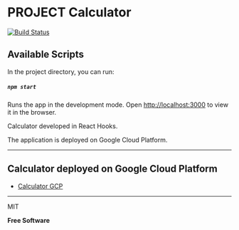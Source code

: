 # PROJECT Calculator

[![Build Status](https://travis-ci.org/joemccann/dillinger.svg?branch=master)](https://travis-ci.org/joemccann/dillinger)

## Available Scripts

In the project directory, you can run:

##### `npm start`

Runs the app in the development mode.
Open [http://localhost:3000](http://localhost:3000) to view it in the browser.

Calculator developed in React Hooks.

The application is deployed on Google Cloud Platform.

----
## Calculator deployed on Google Cloud Platform

* [Calculator GCP] 
----

MIT


**Free Software**

[//]: # (These are reference links used in the body of this note and get stripped out when the markdown processor does its job. There is no need to format nicely because it shouldn't be seen. Thanks SO - http://stackoverflow.com/questions/4823468/store-comments-in-markdown-syntax)

   [Calculator GCP]: <https://people-react.rj.r.appspot.com/>
